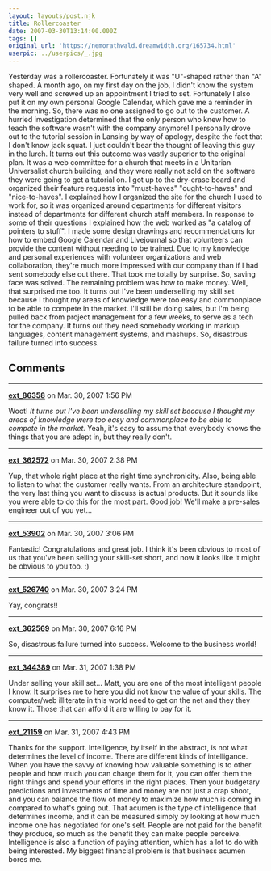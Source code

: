 ```yaml
---
layout: layouts/post.njk
title: Rollercoaster
date: 2007-03-30T13:14:00.000Z
tags: []
original_url: 'https://nemorathwald.dreamwidth.org/165734.html'
userpic: ../userpics/_.jpg
---
```

Yesterday was a rollercoaster. Fortunately it was "U"-shaped rather than "A" shaped. A month ago, on my first day on the job, I didn't know the system very well and screwed up an appointment I tried to set. Fortunately I also put it on my own personal Google Calendar, which gave me a reminder in the morning. So, there was no one assigned to go out to the customer. A hurried investigation determined that the only person who knew how to teach the software wasn't with the company anymore! I personally drove out to the tutorial session in Lansing by way of apology, despite the fact that I don't know jack squat. I just couldn't bear the thought of leaving this guy in the lurch. It turns out this outcome was vastly superior to the original plan. It was a web committee for a church that meets in a Unitarian Universalist church building, and they were really not sold on the software they were going to get a tutorial on. I got up to the dry-erase board and organized their feature requests into "must-haves" "ought-to-haves" and "nice-to-haves". I explained how I organized the site for the church I used to work for, so it was organized around departments for different visitors instead of departments for different church staff members. In response to some of their questions I explained how the web worked as "a catalog of pointers to stuff". I made some design drawings and recommendations for how to embed Google Calendar and Livejournal so that volunteers can provide the content without needing to be trained. Due to my knowledge and personal experiences with volunteer organizations and web collaboration, they're much more impressed with our company than if I had sent somebody else out there. That took me totally by surprise. So, saving face was solved. The remaining problem was how to make money. Well, that surprised me too. It turns out I've been underselling my skill set because I thought my areas of knowledge were too easy and commonplace to be able to compete in the market. I'll still be doing sales, but I'm being pulled back from project management for a few weeks, to serve as a tech for the company. It turns out they need somebody working in markup languages, content management systems, and mashups. So, disastrous failure turned into success.

## Comments

---

**[ext_86358](https://www.dreamwidth.org/users/ext_86358)** on Mar. 30, 2007 1:56 PM

Woot! _It turns out I've been underselling my skill set because I thought my areas of knowledge were too easy and commonplace to be able to compete in the market._ Yeah, it's easy to assume that everybody knows the things that you are adept in, but they really don't.

---

**[ext_362572](https://www.dreamwidth.org/users/ext_362572)** on Mar. 30, 2007 2:38 PM

Yup, that whole right place at the right time synchronicity. Also, being able to listen to what the customer really wants. From an architecture standpoint, the very last thing you want to discuss is actual products. But it sounds like you were able to do this for the most part. Good job! We'll make a pre-sales engineer out of you yet...

---

**[ext_53902](https://www.dreamwidth.org/users/ext_53902)** on Mar. 30, 2007 3:06 PM

Fantastic! Congratulations and great job. I think it's been obvious to most of us that you've been selling your skill-set short, and now it looks like it might be obvious to you too. :)

---

**[ext_526740](https://www.dreamwidth.org/users/ext_526740)** on Mar. 30, 2007 3:24 PM

Yay, congrats!!

---

**[ext_362569](https://www.dreamwidth.org/users/ext_362569)** on Mar. 30, 2007 6:16 PM

So, disastrous failure turned into success. Welcome to the business world!

---

**[ext_344389](https://www.dreamwidth.org/users/ext_344389)** on Mar. 31, 2007 1:38 PM

Under selling your skill set... Matt, you are one of the most intelligent people I know. It surprises me to here you did not know the value of your skills. The computer/web illiterate in this world need to get on the net and they they know it. Those that can afford it are willing to pay for it.

---

**[ext_21159](https://www.dreamwidth.org/users/ext_21159)** on Mar. 31, 2007 4:43 PM

Thanks for the support. Intelligence, by itself in the abstract, is not what determines the level of income. There are different kinds of intelligance. When you have the savvy of knowing how valuable something is to other people and how much you can charge them for it, you can offer them the right things and spend your efforts in the right places. Then your budgetary predictions and investments of time and money are not just a crap shoot, and you can balance the flow of money to maximize how much is coming in compared to what's going out. That acumen is the type of intelligence that determines income, and it can be measured simply by looking at how much income one has negotiated for one's self. People are not paid for the benefit they produce, so much as the benefit they can make people perceive. Intelligence is also a function of paying attention, which has a lot to do with being interested. My biggest financial problem is that business acumen bores me.

